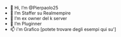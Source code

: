 - 👋 Hi, I’m @Pierpaolo25
- 👀 I’m Staffer su Realmempire
- 🌱 I’m ex owner del k server
- 💞️ I’m Pluginner
- 📫 i'm Grafico [potete trovare degli esempi qui su']

